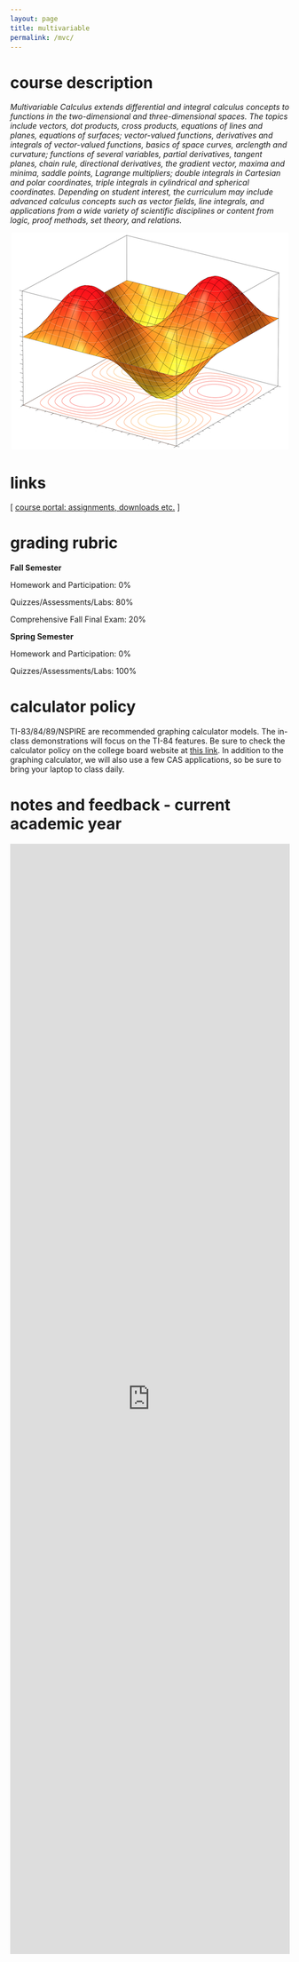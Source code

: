 ```yaml
---
layout: page
title: multivariable
permalink: /mvc/
---
```


# course description

<i>Multivariable Calculus extends differential and integral calculus concepts to functions in the two-dimensional and three-dimensional spaces. The topics include vectors, dot products, cross products, equations of lines and planes, equations of surfaces; vector-valued functions, derivatives and integrals of vector-valued functions, basics of space curves, arclength and curvature; functions of several variables, partial derivatives, tangent planes, chain rule, directional derivatives, the gradient vector, maxima and minima, saddle points, Lagrange multipliers; double integrals in Cartesian and polar coordinates, triple integrals in cylindrical and spherical coordinates. Depending on student interest, the curriculum may include advanced calculus concepts such as vector fields, line integrals, and applications from a wide variety of scientific disciplines or content from logic, proof methods, set theory, and relations. </i>

<p align="center"> <img src="/d-img/mvc.png"></p>

# links

[ <a href="https://cushing.myschoolapp.com/" target="_blank">course portal: assignments, downloads etc.</a> ]

# grading rubric

<b>Fall Semester</b>

Homework and Participation: 0%

Quizzes/Assessments/Labs: 80%

Comprehensive Fall Final Exam: 20%

<b>Spring Semester</b>

Homework and Participation: 0%

Quizzes/Assessments/Labs: 100%

# calculator policy

TI-83/84/89/NSPIRE are recommended graphing calculator models. The in-class demonstrations will focus on the TI-84 features. Be sure to check the calculator policy on the college board website at <a href="https://apstudents.collegeboard.org/exam-policies-guidelines/calculator-policies" target="_blank">this link</a>. In addition to the graphing calculator, we will also use a few CAS applications, so be sure to bring your laptop to class daily.


# notes and feedback - current academic year

 <iframe width="100%" height="2000" style="border: none;" src="https://apteacher.github.io/d-ca-html/mvc.html"></iframe>

